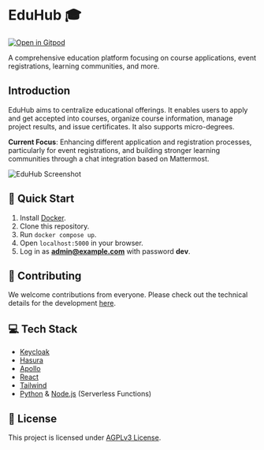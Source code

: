 # EduHub :mortar_board:

[![Open in Gitpod](https://gitpod.io/button/open-in-gitpod.svg)](https://gitpod.io/#https://github.com/edu-hub-project/application)

A comprehensive education platform focusing on course applications, event registrations, learning communities, and more.

## Introduction

EduHub aims to centralize educational offerings. It enables users to apply and get accepted into courses, organize course information, manage project results, and issue certificates. It also supports micro-degrees.

**Current Focus**: Enhancing different application and registration processes, particularly for event registrations, and building stronger learning communities through a chat integration based on Mattermost.

![EduHub Screenshot](https://github.com/edu-hub-project/application/assets/24397546/234637f5-1c99-474e-a5c7-1f6f0fc280b8)

## :rocket: Quick Start

1. Install [Docker](https://docs.docker.com/engine/install/).
2. Clone this repository.
3. Run `docker compose up`.
4. Open `localhost:5000` in your browser.
5. Log in as **admin@example.com** with password **dev**.

## :busts_in_silhouette: Contributing

We welcome contributions from everyone. Please check out the technical details for the development [here](DEVELOPMENT_GUIDE.md).

## :computer: Tech Stack

- [Keycloak](https://www.keycloak.org/)
- [Hasura](https://hasura.io/)
- [Apollo](https://www.apollographql.com/)
- [React](https://reactjs.org/)
- [Tailwind](https://tailwindcss.com/)
- [Python](https://www.python.org/) & [Node.js](https://nodejs.org/en/) (Serverless Functions)

## :memo: License

This project is licensed under [AGPLv3 License](LICENSE).

